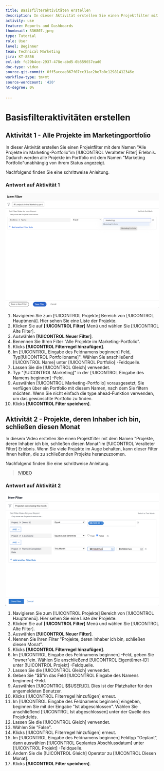 ```yaml
---
title: Basisfilteraktivitäten erstellen
description: In dieser Aktivität erstellen Sie einen Projektfilter mit dem Namen "Projekte, die in diesem Monat abgeschlossen werden".
activity: use
feature: Reports and Dashboards
thumbnail: 336807.jpeg
type: Tutorial
role: User
level: Beginner
team: Technical Marketing
jira: KT-8856
exl-id: fc29b4ce-2937-478e-abd5-0b559657ead0
doc-type: video
source-git-commit: 0ff5accae867f07cc31ac2be7b0c12981412346e
workflow-type: tm+mt
source-wordcount: '420'
ht-degree: 0%

---
```


# Basisfilteraktivitäten erstellen

## Aktivität 1 - Alle Projekte im Marketingportfolio

In dieser Aktivität erstellen Sie einen Projektfilter mit dem Namen &quot;Alle Projekte im Marketing-Portfolio&quot;im [!UICONTROL Veralteter Filter] Erlebnis. Dadurch werden alle Projekte im Portfolio mit dem Namen &quot;Marketing Portfolio&quot;unabhängig von ihrem Status angezeigt.

Nachfolgend finden Sie eine schrittweise Anleitung.

### Antwort auf Aktivität 1

![Ein Bild des Bildschirms zum Erstellen eines neuen Filters](assets/basic-filter-activity-1.png)

1. Navigieren Sie zum [!UICONTROL Projekte] Bereich von [!UICONTROL Hauptmenü]. Hier sehen Sie eine Liste der Projekte.
1. Klicken Sie auf **[!UICONTROL Filter]** Menü und wählen Sie [!UICONTROL Alte Filter].
1. Auswählen **[!UICONTROL Neuer Filter]**.
1. Benennen Sie Ihren Filter &quot;Alle Projekte im Marketing-Portfolio&quot;.
1. Klicks **[!UICONTROL Filterregel hinzufügen]**.
1. Im [!UICONTROL Eingabe des Feldnamens beginnen] Feld, Typ[!UICONTROL Portfolioname]&quot;. Wählen Sie anschließend [!UICONTROL Name] unter [!UICONTROL Portfolio] -Feldquelle.
1. Lassen Sie die [!UICONTROL Gleich] verwendet.
1. Typ &quot;[!UICONTROL Marketing]&quot; in der [!UICONTROL Eingabe des Namens beginnen] -Feld.
1. Auswählen [!UICONTROL Marketing-Portfolio] vorausgesetzt, Sie verfügen über ein Portfolio mit diesem Namen, nach dem Sie filtern möchten. Wenn Sie nicht einfach die type ahead-Funktion verwenden, um das gewünschte Portfolio zu finden.
1. Klicks **[!UICONTROL Filter speichern]**.

## Aktivität 2 - Projekte, deren Inhaber ich bin, schließen diesen Monat

In diesem Video erstellen Sie einen Projektfilter mit dem Namen &quot;Projekte, deren Inhaber ich bin, schließen diesen Monat&quot;im [!UICONTROL Veralteter Filter] Erlebnis. Wenn Sie viele Projekte im Auge behalten, kann dieser Filter Ihnen helfen, die zu schließenden Projekte heranzuzoomen.

Nachfolgend finden Sie eine schrittweise Anleitung.

>[!VIDEO](https://video.tv.adobe.com/v/336807/?quality=12&learn=on)

### Antwort auf Aktivität 2

![Ein Bild des Bildschirms zum Erstellen eines neuen Filters](assets/basic-filter-activity-updated-6-15-21.png)

1. Navigieren Sie zum [!UICONTROL Projekte] Bereich von [!UICONTROL Hauptmenü]. Hier sehen Sie eine Liste der Projekte.
1. Klicken Sie auf **[!UICONTROL Filter]** Menü und wählen Sie [!UICONTROL Alte Filter].
1. Auswählen **[!UICONTROL Neuer Filter]**.
1. Nennen Sie Ihren Filter &quot;Projekte, deren Inhaber ich bin, schließen diesen Monat&quot;.
1. Klicks **[!UICONTROL Filterregel hinzufügen]**.
1. Im [!UICONTROL Eingabe des Feldnamens beginnen] -Feld, geben Sie &quot;owner&quot;ein. Wählen Sie anschließend [!UICONTROL Eigentümer-ID] unter [!UICONTROL Projekt] -Feldquelle.
1. Lassen Sie die [!UICONTROL Gleich] verwendet.
1. Geben Sie &quot;$$&quot;in das Feld [!UICONTROL Eingabe des Namens beginnen] -Feld.
1. Auswählen [!UICONTROL $$USER.ID]. Dies ist der Platzhalter für den angemeldeten Benutzer.
1. Klicks [!UICONTROL Filterregel hinzufügen] erneut.
1. Im [!UICONTROL Eingabe des Feldnamens beginnen] eingeben, beginnen Sie mit der Eingabe &quot;Ist abgeschlossen&quot;. Wählen Sie anschließend [!UICONTROL Ist abgeschlossen] unter der Quelle des Projektfelds.
1. Lassen Sie die [!UICONTROL Gleich] verwendet.
1. Wählen Sie &quot;False&quot;.
1. Klicks [!UICONTROL Filterregel hinzufügen] erneut.
1. Im [!UICONTROL Eingabe des Feldnamens beginnen] Feldtyp &quot;Geplant&quot;, dann auswählen [!UICONTROL Geplantes Abschlussdatum] unter [!UICONTROL Projekt] -Feldquelle.
1. Ändern Sie die [!UICONTROL Gleich] Operator zu [!UICONTROL Diesen Monat].
1. Klicks **[!UICONTROL Filter speichern]**.
